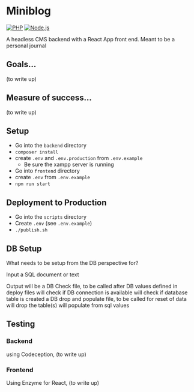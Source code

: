 # Miniblog

[![PHP](https://github.com/rayjlim/miniblog/actions/workflows/php.yml/badge.svg)](https://github.com/rayjlim/miniblog/actions/workflows/php.yml)
[![Node.js](https://github.com/rayjlim/miniblog/actions/workflows/node.js.yml/badge.svg)](https://github.com/rayjlim/miniblog/actions/workflows/node.js.yml)

A headless CMS backend with a React App front end.
Meant to be a personal journal

## Goals…

(to write up)

## Measure of success…

(to write up)

## Setup

- Go into the `backend` directory
- `composer install`
- create `.env` and `.env.production` from `.env.example`
  - Be sure the xampp server is running
- Go into `frontend` directory
- create `.env` from `.env.example`
- `npm run start`

## Deployment to Production

- Go into the `scripts` directory
- Create `.env` (see `.env.example`)
- `./publish.sh`  

## DB Setup

What needs to be setup from the DB perspective for?

Input a SQL document or text

Output will be
    a DB Check file, to be called after DB values defined in deploy files
        will check if DB connection is available
        will check if database table is created
    a DB drop and populate file, to be called for reset of data
        will drop the table(s)
        will populate from sql values

## Testing

### Backend

using Codeception, (to write up)

### Frontend

Using Enzyme for React, (to write up)
